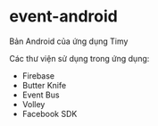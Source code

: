 # event-android

Bản Android của ứng dụng Timy 

Các thư viện sử dụng trong ứng dụng:

- Firebase
- Butter Knife
- Event Bus
- Volley
- Facebook SDK 
